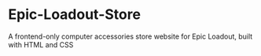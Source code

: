 # Epic-Loadout-Store
A frontend-only computer accessories store website for Epic Loadout, built with HTML and CSS
